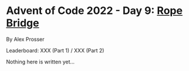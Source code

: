 # Advent of Code 2022 - Day 9: [Rope Bridge](https://adventofcode.com/2022/day/9)
By Alex Prosser

Leaderboard: XXX (Part 1) / XXX (Part 2)

Nothing here is written yet...
